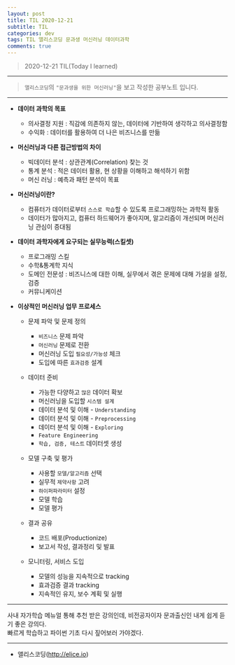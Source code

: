 ```yaml
---
layout: post
title: TIL 2020-12-21 
subtitle: TIL 
categories: dev
tags: TIL 앨리스코딩 문과생 머신러닝 데이터과학 
comments: true
---
```



> 2020-12-21 TIL(Today I learned)
---

> `앨리스코딩`의 `"문과생을 위한 머신러닝"`을 보고 작성한 공부노트 입니다.
---

* __데이터 과학의 목표__
  - 의사결정 지원 : 직감에 의존하지 않는, 데이터에 기반하여 생각하고 의사결정함
  - 수익화 : 데이터를 활용하여 더 나은 비즈니스를 만듦
 
* __머신러닝과 다른 접근방법의 차이__
  - 빅데이터 분석 : 상관관계(Correlation) 찾는 것
  - 통계 분석 : 적은 데이터 활용, 현 상황을 이해하고 해석하기 위함
  - 머신 러닝 : 예측과 패턴 분석이 목표
 
* __머신러닝이란?__
  - 컴퓨터가 데이터로부터 `스스로 학습`할 수 있도록 프로그래밍하는 과학적 활동
  - 데이터가 많아지고, 컴퓨터 하드웨어가 좋아지며, 알고리즘이 개선되며 머신러닝 관심이 증대됨
 
* __데이터 과학자에게 요구되는 실무능력(스킬셋)__
  - 프로그래밍 스킬
  - 수학&통계학 지식
  - 도메인 전문성 : 비즈니스에 대한 이해, 실무에서 겪은 문제에 대해 가설을 설정, 검증
  - 커뮤니케이션
 
* __이상적인 머신러닝 업무 프로세스__
  - 문제 파악 및 문제 정의
    + `비즈니스` 문제 파악
    + `머신러닝` 문제로 전환
    + 머신러닝 도입 `필요성/가능성` 체크
    + 도입에 따른 `효과검증` 설계
  
  - 데이터 준비
    + 가능한 다양하고 `많은` 데이터 확보
    + 머신러닝을 도입할 `시스템 설계`
    + 데이터 분석 및 이해 - `Understanding`
    + 데이터 분석 및 이해 - `Preprocessing`
    + 데이터 분석 및 이해 - `Exploring`
    + `Feature Engineering` 
    + `학습, 검증, 테스트` 데이터셋 생성
  
  - 모델 구축 및 평가
    + 사용할 `모델/알고리즘` 선택
    + 실무적 `제약사항` 고려
    + `하이퍼파라미터` 설정
    + 모델 학습
    + 모델 평가
  
  - 결과 공유
    + 코드 배포(Productionize)
    + 보고서 작성, 결과정리 및 발표
  
  - 모니터링, 서비스 도입
    + 모델의 성능을 지속적으로 tracking
    + 효과검증 결과 tracking
    + 지속적인 유지, 보수 계획 및 실행
  
 ---
 
 사내 자가학습 메뉴얼 통해 추천 받은 강의인데, 비전공자이자 문과출신인 내게 쉽게 듣기 좋은 강의다.  
 빠르게 학습하고 파이썬 기초 다시 짚어보러 가야겠다.
 
 ---
 * 앨리스코딩(http://elice.io)
